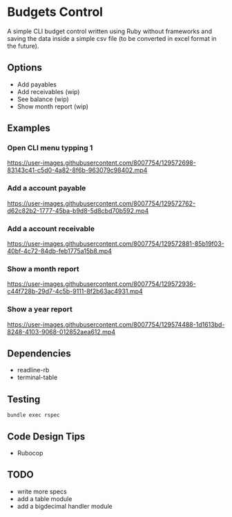 # Budgets Control

A simple CLI budget control written using Ruby without frameworks and saving the data inside a simple csv file (to be converted in excel format in the future).

## Options

- Add payables
- Add receivables (wip)
- See balance (wip)
- Show month report (wip)

## Examples

### Open CLI menu typping 1

https://user-images.githubusercontent.com/8007754/129572698-83143c41-c5d0-4a82-8f6b-963079c98402.mp4

### Add a account payable

https://user-images.githubusercontent.com/8007754/129572762-d62c82b2-1777-45ba-b9d8-5d8cbd70b592.mp4

### Add a account receivable

https://user-images.githubusercontent.com/8007754/129572881-85b19f03-40bf-4c72-84db-feb1775a15b8.mp4

### Show a month report

https://user-images.githubusercontent.com/8007754/129572936-c44f728b-29d7-4c5b-9111-8f2b63ac4931.mp4

### Show a year report

https://user-images.githubusercontent.com/8007754/129574488-1d1613bd-8248-4103-9068-012852aea612.mp4

## Dependencies

- readline-rb
- terminal-table

## Testing

```terminal
bundle exec rspec
```

## Code Design Tips

- Rubocop

## TODO

- write more specs
- add a table module
- add a bigdecimal handler module
